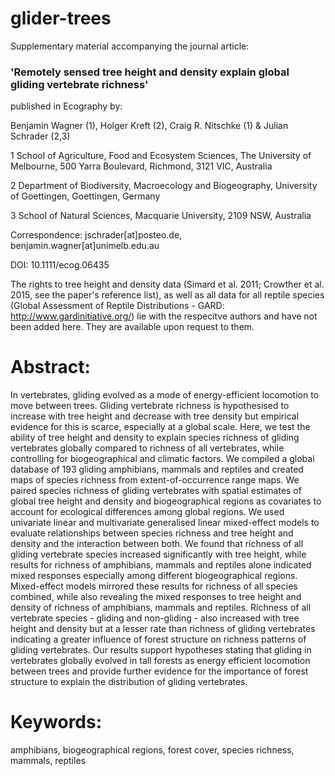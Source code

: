 # glider-trees

Supplementary material accompanying the journal article:

### 'Remotely sensed tree height and density explain global gliding vertebrate richness'

published in Ecography by:

Benjamin Wagner (1), Holger Kreft (2), Craig R. Nitschke (1) & Julian Schrader (2,3)

1 School of Agriculture, Food and Ecosystem Sciences, The University of Melbourne, 500 Yarra Boulevard, Richmond, 3121 VIC, Australia

2 Department of Biodiversity, Macroecology and Biogeography, University of Goettingen, Goettingen, Germany 

3 School of Natural Sciences, Macquarie University, 2109 NSW, Australia 

Correspondence: jschrader[at]posteo.de, benjamin.wagner[at]unimelb.edu.au

DOI: 10.1111/ecog.06435

The rights to tree height and density data (Simard et al. 2011; Crowther et al. 2015, see the paper's reference list), as well as all data for all reptile species (Global Assessment of Reptile Distributions - GARD: http://www.gardinitiative.org/) lie with the respecitve authors and have not been added here. They are available upon request to them.

# Abstract:

In vertebrates, gliding evolved as a mode of energy-efficient locomotion to move between trees. Gliding vertebrate richness is hypothesised to increase with tree height and decrease with tree density but empirical evidence for this is scarce, especially at a global scale. Here, we test the ability of tree height and density to explain species richness of gliding vertebrates globally compared to richness of all vertebrates, while controlling for biogeographical and climatic factors. We compiled a global database of 193 gliding amphibians, mammals and reptiles and created maps of species richness from extent-of-occurrence range maps. We paired species richness of gliding vertebrates with spatial estimates of global tree height and density and biogeographical regions as covariates to account for ecological differences among global regions. We used univariate linear and multivariate generalised linear mixed-effect models to evaluate relationships between species richness and tree height and density and the interaction between both. We found that richness of all gliding vertebrate species increased significantly with tree height, while results for richness of amphibians, mammals and reptiles alone indicated mixed responses especially among different biogeographical regions. Mixed-effect models mirrored these results for richness of all species combined, while also revealing the mixed responses to tree height and density of richness of amphibians, mammals and reptiles. Richness of all vertebrate species - gliding and non-gliding - also increased with tree height and density but at a lesser rate than richness of gliding vertebrates indicating a greater influence of forest structure on richness patterns of gliding vertebrates. Our results support hypotheses stating that gliding in vertebrates globally evolved in tall forests as energy efficient locomotion between trees and provide further evidence for the importance of forest structure to explain the distribution of gliding vertebrates. 

# Keywords: 
amphibians, biogeographical regions, forest cover, species richness, mammals, reptiles
